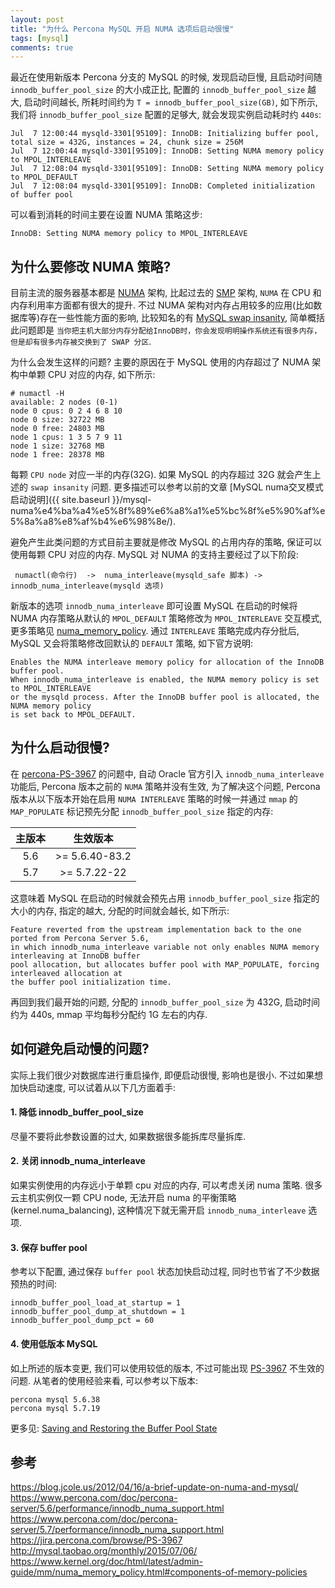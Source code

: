 ```yaml
---
layout: post
title: "为什么 Percona MySQL 开启 NUMA 选项后启动很慢"
tags: [mysql]
comments: true
---
```



最近在使用新版本 Percona 分支的 MySQL 的时候, 发现启动巨慢, 且启动时间随 `innodb_buffer_pool_size` 的大小成正比, 配置的 `innodb_buffer_pool_size` 越大, 启动时间越长, 所耗时间约为 `T = innodb_buffer_pool_size(GB)`, 如下所示, 我们将 `innodb_buffer_pool_size` 配置的足够大, 就会发现实例启动耗时约 `440s`: 

```
Jul  7 12:00:44 mysqld-3301[95109]: InnoDB: Initializing buffer pool, total size = 432G, instances = 24, chunk size = 256M
Jul  7 12:00:44 mysqld-3301[95109]: InnoDB: Setting NUMA memory policy to MPOL_INTERLEAVE
Jul  7 12:08:04 mysqld-3301[95109]: InnoDB: Setting NUMA memory policy to MPOL_DEFAULT
Jul  7 12:08:04 mysqld-3301[95109]: InnoDB: Completed initialization of buffer pool
```

可以看到消耗的时间主要在设置 NUMA 策略这步:
```
InnoDB: Setting NUMA memory policy to MPOL_INTERLEAVE
```

## 为什么要修改 NUMA 策略?

目前主流的服务器基本都是 [NUMA](https://en.wikipedia.org/wiki/Non-uniform_memory_access) 架构, 比起过去的 [SMP](https://en.wikipedia.org/wiki/Symmetric_multiprocessing) 架构, `NUMA` 在 CPU 和内存利用率方面都有很大的提升. 不过 NUMA 架构对内存占用较多的应用(比如数据库等)存在一些性能方面的影响, 比较知名的有 [MySQL swap insanity](https://blog.jcole.us/2012/04/16/a-brief-update-on-numa-and-mysql/), 简单概括此问题即是 `当你把主机大部分内存分配给InnoDB时，你会发现明明操作系统还有很多内存，但是却有很多内存被交换到了 SWAP 分区`. 

为什么会发生这样的问题? 主要的原因在于 MySQL 使用的内存超过了 NUMA 架构中单颗 CPU 对应的内存, 如下所示:

```
# numactl -H
available: 2 nodes (0-1)
node 0 cpus: 0 2 4 6 8 10
node 0 size: 32722 MB
node 0 free: 24803 MB
node 1 cpus: 1 3 5 7 9 11
node 1 size: 32768 MB
node 1 free: 28378 MB
```

每颗 `CPU node` 对应一半的内存(32G). 如果 MySQL 的内存超过 32G 就会产生上述的 `swap insanity` 问题. 更多描述可以参考以前的文章 [MySQL numa交叉模式启动说明]({{ site.baseurl }}/mysql-numa%e4%ba%a4%e5%8f%89%e6%a8%a1%e5%bc%8f%e5%90%af%e5%8a%a8%e8%af%b4%e6%98%8e/). 

避免产生此类问题的方式目前主要就是修改 MySQL 的占用内存的策略, 保证可以使用每颗 CPU 对应的内存. MySQL 对 NUMA 的支持主要经过了以下阶段:

```
 numactl(命令行)  ->  numa_interleave(mysqld_safe 脚本) -> innodb_numa_interleave(mysqld 选项)

 ```

 新版本的选项 `innodb_numa_interleave` 即可设置 MySQL 在启动的时候将 NUMA 内存策略从默认的 `MPOL_DEFAULT` 策略修改为 `MPOL_INTERLEAVE` 交互模式, 更多策略见 [numa_memory_policy](https://www.kernel.org/doc/html/latest/admin-guide/mm/numa_memory_policy.html#components-of-memory-policies). 通过 `INTERLEAVE` 策略完成内存分批后, MySQL 又会将策略修改回默认的 `DEFAULT` 策略, 如下官方说明:

 ```
 Enables the NUMA interleave memory policy for allocation of the InnoDB buffer pool. 
 When innodb_numa_interleave is enabled, the NUMA memory policy is set to MPOL_INTERLEAVE 
 or the mysqld process. After the InnoDB buffer pool is allocated, the NUMA memory policy
 is set back to MPOL_DEFAULT. 
 ```

## 为什么启动很慢?

在 [percona-PS-3967](https://jira.percona.com/browse/PS-3967) 的问题中, 自动 Oracle 官方引入 `innodb_numa_interleave` 功能后, Percona 版本之前的 `NUMA` 策略并没有生效, 为了解决这个问题, Percona 版本从以下版本开始在启用 `NUMA INTERLEAVE` 策略的时候一并通过 `mmap` 的 `MAP_POPULATE` 标记预先分配 `innodb_buffer_pool_size` 指定的内存:

| 主版本 | 生效版本 |
| :-: | :-: |
| 5.6 | >= 5.6.40-83.2 |
| 5.7 | >= 5.7.22-22 |

这意味着 MySQL 在启动的时候就会预先占用 `innodb_buffer_pool_size` 指定的大小的内存, 指定的越大, 分配的时间就会越长, 如下所示:
```
Feature reverted from the upstream implementation back to the one ported from Percona Server 5.6, 
in which innodb_numa_interleave variable not only enables NUMA memory interleaving at InnoDB buffer
pool allocation, but allocates buffer pool with MAP_POPULATE, forcing interleaved allocation at 
the buffer pool initialization time.
```

再回到我们最开始的问题, 分配的 `innodb_buffer_pool_size` 为 432G, 启动时间约为 440s, mmap 平均每秒分配约 1G 左右的内存.

## 如何避免启动慢的问题?

实际上我们很少对数据库进行重启操作, 即便启动很慢, 影响也是很小. 不过如果想加快启动速度, 可以试着从以下几方面着手:

#### 1. 降低 innodb_buffer_pool_size

尽量不要将此参数设置的过大, 如果数据很多能拆库尽量拆库.

#### 2. 关闭  innodb_numa_interleave

如果实例使用的内存远小于单颗 cpu 对应的内存, 可以考虑关闭 numa 策略. 很多云主机实例仅一颗 CPU node, 无法开启 numa 的平衡策略(kernel.numa_balancing), 这种情况下就无需开启 `innodb_numa_interleave` 选项.

#### 3. 保存 buffer pool

参考以下配置, 通过保存 `buffer pool` 状态加快启动过程, 同时也节省了不少数据预热的时间:

```
innodb_buffer_pool_load_at_startup = 1
innodb_buffer_pool_dump_at_shutdown = 1
innodb_buffer_pool_dump_pct = 60
```

#### 4. 使用低版本 MySQL

如上所述的版本变更, 我们可以使用较低的版本, 不过可能出现 [PS-3967](https://jira.percona.com/browse/PS-3967) 不生效的问题. 从笔者的使用经验来看, 可以参考以下版本:

```
percona mysql 5.6.38
percona mysql 5.7.19
```

更多见: [Saving and Restoring the Buffer Pool State](https://dev.mysql.com/doc/refman/5.7/en/innodb-preload-buffer-pool.html)  

## 参考

https://blog.jcole.us/2012/04/16/a-brief-update-on-numa-and-mysql/  
https://www.percona.com/doc/percona-server/5.6/performance/innodb_numa_support.html  
https://www.percona.com/doc/percona-server/5.7/performance/innodb_numa_support.html  
https://jira.percona.com/browse/PS-3967  
http://mysql.taobao.org/monthly/2015/07/06/  
https://www.kernel.org/doc/html/latest/admin-guide/mm/numa_memory_policy.html#components-of-memory-policies  
